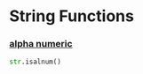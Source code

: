 # String Functions 

### [alpha numeric](https://stackoverflow.com/questions/5843518/remove-all-special-characters-punctuation-and-spaces-from-string)

```py 
str.isalnum()
```


